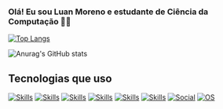 ### Olá! Eu sou Luan Moreno e estudante de Ciência da Computação 👨‍💻

[![Top Langs](https://github-readme-stats.vercel.app/api/top-langs/?username=luan-moreno&layout=pie)](https://github.com/anuraghazra/github-readme-stats&theme=transparent)

![Anurag's GitHub stats](https://github-readme-stats.vercel.app/api?username=luan-moreno&theme=transparent&show_icons=true)

## Tecnologias que uso

[![Skills](https://img.shields.io/badge/Python-3776AB?style=for-the-badge&logo=python&logoColor=black)]()
[![Skills](https://img.shields.io/badge/C-00599C?style=for-the-badge&logo=c&logoColor=black)]()
[![Skills](https://img.shields.io/badge/Java-ED8B00?style=for-the-badge&logo=openjdk&logoColor=black)]()
[![Skills](https://img.shields.io/badge/HTML5-E34F26?style=for-the-badge&logo=html5&logoColor=black)]()
[![Skills](https://img.shields.io/badge/CSS3-1572B6?style=for-the-badge&logo=css3&logoColor=black)]()
[![Skills](https://img.shields.io/badge/JavaScript-323330?style=for-the-badge&logo=javascript&logoColor=F7DF1E)]()
[![Social](https://img.shields.io/badge/LinkedIn-0077B5?style=for-the-badge&logo=linkedin&logoColor=white)](https://www.linkedin.com/in/luan-moreno/)
[![OS](https://img.shields.io/badge/Ubuntu-E95420?style=for-the-badge&logo=ubuntu&logoColor=white)]()




